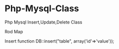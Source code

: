 Php-Mysql-Class
===============

Php Mysql Insert,Update,Delete  Class


Rod Map

Insert function
DB::insert("table", array('id'=>'value'));
